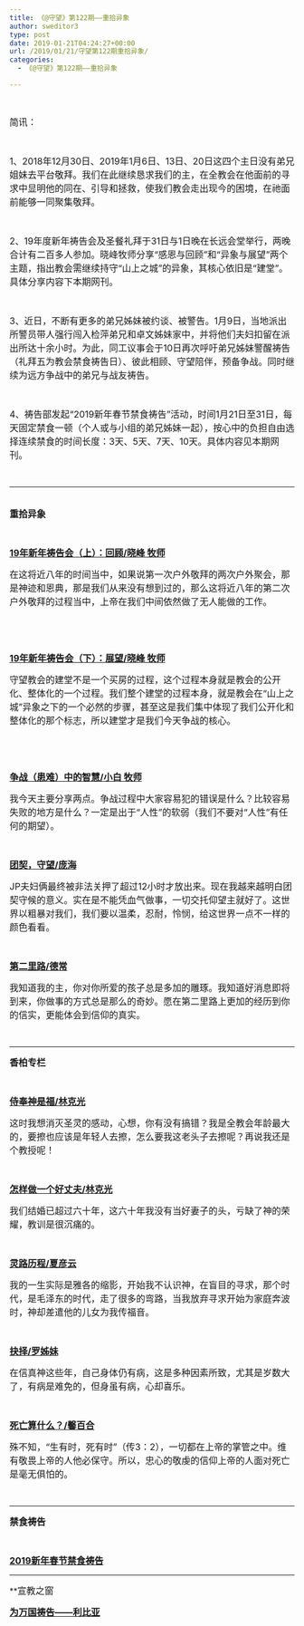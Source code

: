 ```yaml
---
title: 《@守望》第122期——重拾异象
author: sweditor3
type: post
date: 2019-01-21T04:24:27+00:00
url: /2019/01/21/守望第122期重拾异象/
categories:
  - 《@守望》第122期——重拾异象

---
```

&nbsp;

<span style="font-size: 12pt;">简讯：</span>

&nbsp;

<span style="font-size: 12pt;">1、2018年12月30日、2019年1月6日、13日、20日这四个主日没有弟兄姐妹去平台敬拜。我们在此继续恳求我们的主，在全教会在他面前的寻求中显明他的同在、引导和拯救，使我们教会走出现今的困境，在祂面前能够一同聚集敬拜。</span>

&nbsp;

<span style="font-size: 12pt;">2、19年度新年祷告会及圣餐礼拜于31日与1日晚在长远会堂举行，两晚合计有二百多人参加。晓峰牧师分享“感恩与回顾”和“异象与展望”两个主题，指出教会需继续持守“山上之城”的异象，其核心依旧是“建堂”。具体分享内容下本期网刊。</span>

&nbsp;

<span style="font-size: 12pt;">3、近日，不断有更多的弟兄姊妹被约谈、被警告。1月9日，当地派出所警员带人强行闯入检萍弟兄和卓文姊妹家中，并将他们夫妇扣留在派出所达十余小时。为此，同工议事会于10日再次呼吁弟兄姊妹警醒祷告（礼拜五为教会禁食祷告日）、彼此相顾、守望陪伴，预备争战。同时继续为远方争战中的弟兄与战友祷告。</span>

&nbsp;

<span style="font-size: 12pt;">4、祷告部发起“2019新年春节禁食祷告”活动，时间1月21日至31日，每天固定禁食一顿（个人或与小组的弟兄姊妹一起），按心中的负担自由选择连续禁食的时间长度：3天、5天、7天、10天。具体内容见本期网刊。</span>

&nbsp;

* * *

<span style="font-size: 12pt;"><br /> <strong>重拾异象</strong></span>

&nbsp;

[**<span style="font-size: 12pt;">19年新年祷告会（上）：回顾/晓峰 牧师</span>**][1]

<span style="font-size: 12pt;">在这将近八年的时间当中，如果说第一次户外敬拜的两次户外聚会，那是神迹和恩典，那是我们从来没有想到过的，那么这将近八年的第二次户外敬拜的过程当中，上帝在我们中间依然做了无人能做的工作。</span>

&nbsp;

&nbsp;

[**<span style="font-size: 12pt;">19年新年祷告会（下）：展望/晓峰 牧师</span>**][2]

<span style="font-size: 12pt;">守望教会的建堂不是一个买房的过程，这个过程本身就是教会的公开化、整体化的一个过程。我们整个建堂的过程本身，就是教会在“山上之城”异象之下的一个必然的步骤，甚至这是我们集中体现了我们公开化和整体化的那个标志，所以建堂才是我们今天争战的核心。</span>

&nbsp;

&nbsp;

[**<span style="font-size: 12pt;">争战（患难）中的智慧/小白 牧师</span>**][3]

<span style="font-size: 12pt;">我今天主要分享两点。争战过程中大家容易犯的错误是什么？比较容易失败的地方是什么？一定是出于“人性”的软弱（我们不要对“人性”有任何的期望）。</span>

&nbsp;

[**<span style="font-size: 12pt;">团契，守望/庞海</span>**][4]

<span style="font-size: 12pt;">JP夫妇俩最终被非法关押了超过12小时才放出来。现在我越来越明白团契守候的意义。实在是不能凭血气做事，一切交托仰望主就好了。这世界以粗暴对我们，我们要以温柔，忍耐，怜悯，给这世界一点不一样的颜色看看。</span>

&nbsp;

[**<span style="font-size: 12pt;">第二里路/德常</span>**][5]

<span style="font-size: 12pt;">我知道我的主，你对你所爱的孩子总是多加的雕琢。我知道好消息即将到来，你做事的方式总是那么的奇妙。愿在第二里路上更加的经历到你的信实，更能体会到信仰的真实。</span>

&nbsp;

* * *

**<span style="font-size: 12pt;">香柏专栏</span>**

&nbsp;

[**<span style="font-size: 12pt;">侍奉神是福/林克光</span>**][6]

<span style="font-size: 12pt;">这时我想消灭圣灵的感动，心想，你有没有搞错？我是全教会年龄最大的，要擦也应该是年轻人去擦，怎么要我这老头子去擦呢？再说我还是个教授呢！</span>

&nbsp;

[**<span style="font-size: 12pt;">怎样做一个好丈夫/林克光</span>**][7]

<span style="font-size: 12pt;">我们结婚已超过六十年，这六十年我没有当好妻子的头，亏缺了神的荣耀，教训是很沉痛的。</span>

&nbsp;

[**<span style="font-size: 12pt;">灵路历程/夏彦云</span>**][8]

<span style="font-size: 12pt;">我的一生实际是雅各的缩影，开始我不认识神，在盲目的寻求，那个时代，是毛泽东的时代，走了很多的弯路，当我放弃寻求开始为家庭奔波时，神却差遣他的儿女为我传福音。</span>

&nbsp;

[**<span style="font-size: 12pt;">抉择/罗姊妹</span>**][9]

<span style="font-size: 12pt;">在信真神这些年，自己身体仍有病，这是多种因素所致，尤其是岁数大了，有病是难免的，但身虽有病，心却喜乐。</span>

&nbsp;

**[<span style="font-size: 12pt;">死亡算什么？/馨百合</span>][10]**

<span style="font-size: 12pt;">殊不知，“生有时，死有时”（传3：2），一切都在上帝的掌管之中。维有敬畏上帝的人他必保守。所以，忠心的敬虔的信仰上帝的人面对死亡是毫无俱怕的。</span>

&nbsp;

* * *

**<span style="font-size: 12pt;">禁食祷告</span>**

&nbsp;

[**<span style="font-size: 12pt;">2019新年春节禁食祷告</span>**][11]

* * *

**<span style="font-size: 12pt;">宣教之窗</p> 

<p>
  </span></strong>
</p>

<p>
  <a href="/2019/01/21/为万国祷告利比亚/"><strong><span style="font-size: 12pt;">为万国祷告——利比亚</span></strong></a>
</p>

<p>
  &nbsp;
</p>

 [1]: /2019/01/21/19年新年祷告会上回顾/
 [2]: /2019/01/21/19年新年祷告会下展望/
 [3]: /2019/01/21/争战患难中的智慧/
 [4]: /2019/01/21/团契守望/
 [5]: /2019/01/21/第二里路/
 [6]: /2019/01/21/侍奉神是福/
 [7]: /2019/01/21/怎样做一个好丈夫/
 [8]: /2019/01/21/灵路历程/
 [9]: /2019/01/21/抉择/
 [10]: /2019/01/21/死亡算什么/
 [11]: /2019/01/19/2019新年春节禁食祷告安排/#